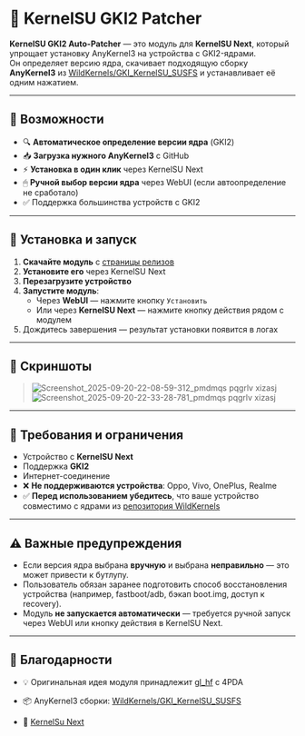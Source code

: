 # 🧩 KernelSU GKI2 Patcher

**KernelSU GKI2 Auto-Patcher** — это модуль для **KernelSU Next**, который упрощает установку AnyKernel3 на устройства с GKI2-ядрами.  
Он определяет версию ядра, скачивает подходящую сборку **AnyKernel3** из [WildKernels/GKI_KernelSU_SUSFS](https://github.com/WildKernels/GKI_KernelSU_SUSFS/releases) и устанавливает её одним нажатием.

---

## 🔧 Возможности

- 🔍 **Автоматическое определение версии ядра** (GKI2)
- 📥 **Загрузка нужного AnyKernel3** с GitHub
- ⚡ **Установка в один клик** через KernelSU Next
- 🖱 **Ручной выбор версии ядра** через WebUI (если автоопределение не сработало)
- ✅ Поддержка большинства устройств с GKI2

---

## 🚀 Установка и запуск

1. **Скачайте модуль** с [страницы релизов](https://github.com/ТВОЙ_НИК/ТВОЙ_РЕПОЗИТОРИЙ/releases)  
2. **Установите его** через KernelSU Next  
3. **Перезагрузите устройство**  
4. **Запустите модуль**:
   - Через **WebUI** — нажмите кнопку `Установить`
   - Или через **KernelSU Next** — нажмите кнопку действия рядом с модулем  
5. Дождитесь завершения — результат установки появится в логах

---

## 📸 Скриншоты

>  ![Screenshot_2025-09-20-22-08-59-312_pmdmqs pqgrlv xizasj](https://github.com/user-attachments/assets/c5edb925-4541-436e-bbc4-863d26a54ca5)
![Screenshot_2025-09-20-22-33-28-781_pmdmqs pqgrlv xizasj](https://github.com/user-attachments/assets/8a9fd6e3-4c03-44a4-8554-9a3c7137659f)


---

## 📄 Требования и ограничения

- Устройство с **KernelSU Next**
- Поддержка **GKI2**
- Интернет-соединение
- ❌ **Не поддерживаются устройства**: Oppo, Vivo, OnePlus, Realme  
- ✅ **Перед использованием убедитесь**, что ваше устройство совместимо с ядрами из [репозитория WildKernels](https://github.com/WildKernels/GKI_KernelSU_SUSFS/releases)

---

## ⚠️ Важные предупреждения

- Если версия ядра выбрана **вручную** и выбрана **неправильно** — это может привести к бутлупу.  
- Пользователь обязан заранее подготовить способ восстановления устройства (например, fastboot/adb, бэкап boot.img, доступ к recovery).  
- Модуль **не запускается автоматически** — требуется ручной запуск через WebUI или кнопку действия в KernelSU Next.

---

## 🙏 Благодарности

- 💡 Оригинальная идея модуля принадлежит [gl_hf](https://4pda.to/forum/index.php?showuser=2137182) с 4PDA  

- 📦 AnyKernel3 сборки: [WildKernels/GKI_KernelSU_SUSFS](https://github.com/WildKernels/GKI_KernelSU_SUSFS/releases)

 - 💎 [KernelSu Next](https://github.com/KernelSU-Next/KernelSU-Next)
